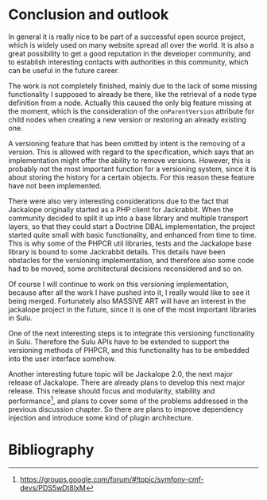 # Conclusion and outlook

In general it is really nice to be part of a successful open source project,
which is widely used on many website spread all over the world. It is also a 
great possibility to get a good reputation in the developer community, and to
establish interesting contacts with authorities in this community, which can be
useful in the future career.

The work is not completely finished, mainly due to the lack of some missing
functionality I supposed to already be there, like the retrieval of a node type
definition from a node. Actually this caused the only big feature missing at
the moment, which is the consideration of the `onParentVersion` attribute for
child nodes when creating a new version or restoring an already existing one.

A versioning feature that has been omitted by intent is the removing of a
version. This is allowed with regard to the specification, which says that an
implementation might offer the ability to remove versions. However, this is
probably not the most important function for a versioning system, since it is
about storing the history for a certain objects. For this reason these feature
have not been implemented.

There were also very interesting considerations due to the fact that Jackalope
originally started as a PHP client for Jackrabbit. When the community decided
to split it up into a base library and multiple transport layers, so that they
could start a Doctrine DBAL implementation, the project started quite small
with basic functionality, and enhanced from time to time. This is why some of
the PHPCR util libraries, tests and the Jackalope base library is bound to some
Jackrabbit details. This details have been obstacles for the versioning
implementation, and therefore also some code had to be moved, some
architectural decisions reconsidered and so on. 

Of course I will continue to work on this versioning implementation, because
after all the work I have pushed into it, I really would like to see it being
merged. Fortunately also MASSIVE ART will have an interest in the jackalope
project in the future, since it is one of the most important libraries in Sulu.

One of the next interesting steps is to integrate this versioning functionality
in Sulu. Therefore the Sulu APIs have to be extended to support the versioning
methods of PHPCR, and this functionality has to be embedded into the user
interface somehow.

Another interesting future topic will be Jackalope 2.0, the next major release
of Jackalope. There are already plans to develop this next major release.
This release should focus and modularity, stability and performance[^26], and
plans to cover some of the problems addressed in the previous discussion
chapter. So there are plans to improve dependency injection and introduce some
kind of plugin architecture.

[^26]: <https://groups.google.com/forum/#!topic/symfony-cmf-devs/PDS5wDt8IxM>

# Bibliography
